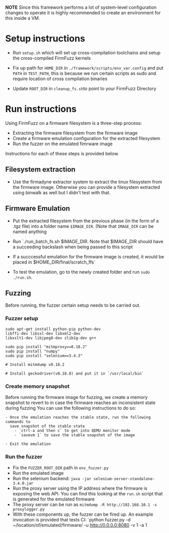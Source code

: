 
**NOTE** Since this framework performs a lot of system-level configuration changes to operate
it is highly recommended to create an environment for this inside a VM.

# Setup instructions

- Run `setup.sh` which will set up cross-compilation toolchains and setup the cross-compiled
  FirmFuzz kernels
 
- Fix up path for `HOME_DIR` in `./framework/scripts/env_var.config` and put `PATH` in `TEST_PATH`, this is because
  we run certain scripts as sudo and require location of cross compilation binaries
- Update `ROOT_DIR` in `cleanup_fs.sh`to point to your FirmFuzz Directory

# Run instructions

Using FirmFuzz on a firmware filesystem is a three-step process:
- Extracting the firmware filesystem from the firmware image
- Create a firmware emulation configuration for the extracted filesystem
- Run the fuzzer on the emulated fimrware image

Instructions for each of these steps is provided below.

## Filesystem extraction

- Use the firmadyne extractor system to extract the linux filesystem from the firmware image. Otherwise
you can provide a filesystem extracted using binwalk as well but I didn't test with that.

## Firmware Emulation

- Put the extracted filesystem from the previous phase (in the form of a .tgz file) into a folder name
  `$IMAGE_DIR`. (Note that `IMAGE_DIR` can be named anything

- Run `./run_batch_fs.sh $IMAGE_DIR. Note that $IMAGE_DIR should have a succeeding backslash when being passed to this script

- If a succcessful emulation for the firmware image is created, it would be placed in $HOME_DIR/final/scratch_ffs`

- To test the emulation, go to the newly created folder and run `sudo ./run.sh`. 

## Fuzzing

Before running, the fuzzer certain setup needs to be carried out.

### Fuzzer setup

```
sudo apt-get install python-pip python-dev 
libffi-dev libssl-dev libxml2-dev 
libxslt1-dev libjpeg8-dev zlib1g-dev g++

sudo pip install "mitmproxy==0.18.2"
sudo pip install "numpy"
sudo pip install "selenium==3.4.3"

# Install mitmdump v0.18.2

# Install geckodriver(v0.18.0) and put it in `/usr/local/bin`
```

### Create memory snapshot

Before running the firmware image for fuzzing, we create a memory snapshot to
revert to in case the firmware reaches an inconsistent state during fuzzing
You can use the following instructions to do so:
```
- Once the emulation reaches the stable state, run the following commands to
  save snapshot of the stable state
    - `ctrl-a and then c` to get into QEMU monitor mode
    - `savevm 1` to save the stable snapshot of the image

- Exit the emulation
```

### Run the fuzzer

- Fix the `FUZZER_ROOT_DIR` path in `env_fuzzer.py`
- Run the emulated image
- Run the selenium backend: `java -jar selenium-server-standalone-3.4.0.jar`
- Run the proxy server using the IP address where the firmware is exposing the web API. You can find this looking at the `run.sh` script that is generated for the emulated firmware
- The proxy server can be run as `mitmdump -R http://192.168.10.1 -s proxylogger.py`
- With these components up, the fuzzer can be fired up. An example invocation is provided that tests CI: `python fuzzer.py -d ~/location/of/emulated/firmware/ -u http://0.0.0.0:8080 -v 1 -a 1
